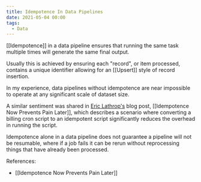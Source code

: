 ```yaml
---
title: Idempotence In Data Pipelines
date: 2021-05-04 00:00
tags:
  - Data 
---
```


[[Idempotence]] in a data pipeline ensures that running the same task multiple times will generate the same final output.

Usually this is achieved by ensuring each "record", or item processed, contains a unique identifier allowing for an [[Upsert]] style of record insertion.

In my experience, data pipelines without idempotence are near impossible to operate at any significant scale of dataset size. 

A similar sentiment was shared in [Eric Lathrop's](https://ericlathrop.com/) blog post, [[Idempotence Now Prevents Pain Later]], which describes a scenario where converting a billing cron script to an idempotent script significantly reduces the overhead in running the script.

Idempotence alone in a data pipeline does not guarantee a pipeline will not be resumable, where if a job fails it can be rerun without reprocessing things that have already been processed.

References:

* [[Idempotence Now Prevents Pain Later]]
